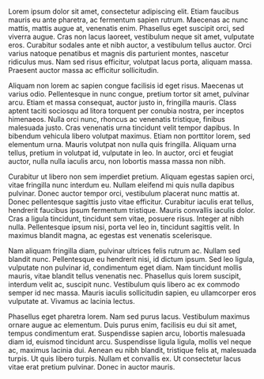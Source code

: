 Lorem ipsum dolor sit amet, consectetur adipiscing elit. Etiam faucibus mauris eu ante pharetra, ac fermentum sapien rutrum. Maecenas ac nunc mattis, mattis augue at, venenatis enim. Phasellus eget suscipit orci, sed viverra augue. Cras non lacus laoreet, vestibulum neque sit amet, vulputate eros. Curabitur sodales ante et nibh auctor, a vestibulum tellus auctor. Orci varius natoque penatibus et magnis dis parturient montes, nascetur ridiculus mus. Nam sed risus efficitur, volutpat lacus porta, aliquam massa. Praesent auctor massa ac efficitur sollicitudin.

Aliquam non lorem ac sapien congue facilisis id eget risus. Maecenas ut varius odio. Pellentesque in nunc congue, pretium tortor sit amet, pulvinar arcu. Etiam et massa consequat, auctor justo in, fringilla mauris. Class aptent taciti sociosqu ad litora torquent per conubia nostra, per inceptos himenaeos. Nulla orci nunc, rhoncus ac venenatis tristique, finibus malesuada justo. Cras venenatis urna tincidunt velit tempor dapibus. In bibendum vehicula libero volutpat maximus. Etiam non porttitor lorem, sed elementum urna. Mauris volutpat non nulla quis fringilla. Aliquam urna tellus, pretium in volutpat id, vulputate in leo. In auctor, orci et feugiat auctor, nulla nulla iaculis arcu, non lobortis massa massa non nibh.

Curabitur ut libero non sem imperdiet pretium. Aliquam egestas sapien orci, vitae fringilla nunc interdum eu. Nullam eleifend mi quis nulla dapibus pulvinar. Donec auctor tempor orci, vestibulum placerat nunc mattis at. Donec pellentesque sagittis justo vitae efficitur. Curabitur iaculis erat tellus, hendrerit faucibus ipsum fermentum tristique. Mauris convallis iaculis dolor. Cras a ligula tincidunt, tincidunt sem vitae, posuere risus. Integer at nibh nulla. Pellentesque ipsum nisi, porta vel leo in, tincidunt sagittis velit. In maximus blandit magna, ac egestas est venenatis scelerisque.

Nam aliquam fringilla diam, pulvinar ultrices felis rutrum ac. Nullam sed blandit nunc. Pellentesque eu hendrerit nisi, id dictum ipsum. Sed leo ligula, vulputate non pulvinar id, condimentum eget diam. Nam tincidunt mollis mauris, vitae blandit tellus venenatis nec. Phasellus quis lorem suscipit, interdum velit ac, suscipit nunc. Vestibulum quis libero ac ex commodo semper id nec massa. Mauris iaculis sollicitudin sapien, eu ullamcorper eros vulputate at. Vivamus ac lacinia lectus.

Phasellus eget pharetra lorem. Nam sed purus lacus. Vestibulum maximus ornare augue ac elementum. Duis purus enim, facilisis eu dui sit amet, tempus condimentum erat. Suspendisse sapien arcu, lobortis malesuada diam id, euismod tincidunt arcu. Suspendisse ligula ligula, mollis vel neque ac, maximus lacinia dui. Aenean eu nibh blandit, tristique felis at, malesuada turpis. Ut quis libero turpis. Nullam et convallis ex. Ut consectetur lacus vitae erat pretium pulvinar. Donec in auctor mauris.